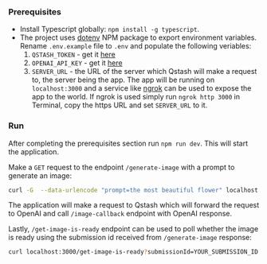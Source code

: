 ### Prerequisites
- Install Typescript globally: `npm install -g typescript`.
- The project uses [dotenv](https://www.npmjs.com/package/dotenv) NPM package to export environment variables. Rename `.env.example` file to `.env` and populate the following veriables:
    1. `QSTASH_TOKEN` - get it [here](https://docs.upstash.com/qstash#2-get-your-token)
    2. `OPENAI_API_KEY` - get it [here](https://platform.openai.com/account/api-keys)
    3. `SERVER_URL` - the URL of the server which Qstash will make a request to, the server being the app. The app will be running on `localhost:3000` and a service like [ngrok](https://ngrok.com) can be used to expose the app to the world. If ngrok is used simply run `ngrok http 3000` in Terminal, copy the https URL and set `SERVER_URL` to it.

### Run
After completing the prerequisites section run `npm run dev`. This will start the application.

Make a `GET` request to the endpoint `/generate-image` with a prompt to generate an image:
```bash
curl -G  --data-urlencode "prompt=the most beautiful flower" localhost:3000/generate-image
```

The application will make a request to Qstash which will forward the request to OpenAI and call `/image-callback` endpoint with OpenAI response.

Lastly, `/get-image-is-ready` endpoint can be used to poll whether the image is ready using the submission id received from `/generate-image` response:
```bash
curl localhost:3000/get-image-is-ready?submissionId=YOUR_SUBMISSION_ID
```